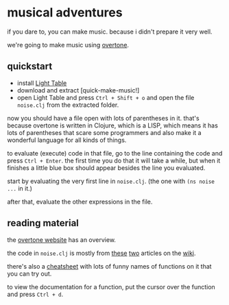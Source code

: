 # musical adventures

if you dare to, you can make music. because i didn't prepare it very well.

we're going to make music using [overtone](https://overtone.github.io).

## quickstart

* install [Light Table](http://lighttable.com)
* download and extract [quick-make-music!]
* open Light Table and press `Ctrl + Shift + o` and open the file
    `noise.clj` from the extracted folder.

now you should have a file open with lots of parentheses in it. that's
because overtone is written in Clojure, which is a LISP, which means it
has lots of parentheses that scare some programmers and also make it
a wonderful language for all kinds of things.

to evaluate (execute) code in that file, go to the line containing the
code and press `Ctrl + Enter`. the first time you do that it will take a
while, but when it finishes a little blue box should appear besides the
line you evaluated.

start by evaluating the very first line in `noise.clj`. (the one with
`(ns noise ...` in it.)

after that, evaluate the other expressions in the file.

## reading material

the [overtone website](https://overtone.github.io) has an overview.

the code in `noise.clj` is mostly from [these][beats] [two][chords]
articles on the [wiki][wiki].

there's also a [cheatsheet][] with lots of funny names of functions on
it that you can try out.

to view the documentation for a function, put the cursor over the function
and press `Ctrl + d`.

[beats]: https://github.com/overtone/overtone/wiki/Live-coding
[chords]: https://github.com/overtone/overtone/wiki/Chords-and-scales
[wiki]: https://github.com/overtone/overtone/wiki
[cheatsheet]: https://github.com/overtone/overtone/raw/master/docs/cheatsheet/overtone-cheat-sheet.pdf

